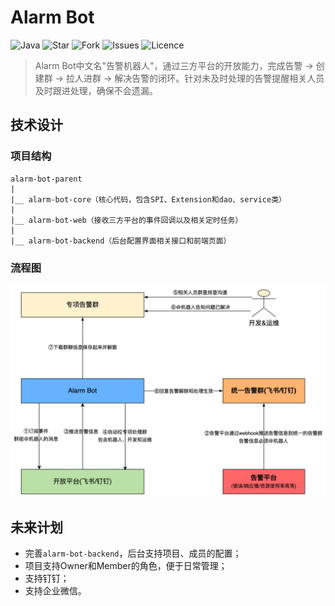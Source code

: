 # Alarm Bot

![Java](https://img.shields.io/badge/language-java-green.svg)
![Star](https://img.shields.io/github/stars/zzq0324/alarm-bot)
![Fork](https://img.shields.io/github/forks/zzq0324/alarm-bot)
![Issues](https://img.shields.io/github/issues/zzq0324/alarm-bot)
![Licence](https://img.shields.io/github/license/zzq0324/alarm-bot)

> Alarm Bot中文名"告警机器人"，通过三方平台的开放能力，完成告警 -> 创建群 -> 拉人进群 -> 解决告警的闭环。针对未及时处理的告警提醒相关人员及时跟进处理，确保不会遗漏。

## 技术设计

### 项目结构

```
alarm-bot-parent
|
|__ alarm-bot-core（核心代码，包含SPI、Extension和dao、service类）
|
|__ alarm-bot-web（接收三方平台的事件回调以及相关定时任务）
|
|__ alarm-bot-backend（后台配置界面相关接口和前端页面）
```

### 流程图

<img src='docs/流程图.jpg' width='600'></img>

## 未来计划

- 完善`alarm-bot-backend`，后台支持项目、成员的配置；
- 项目支持Owner和Member的角色，便于日常管理；
- 支持钉钉；
- 支持企业微信。